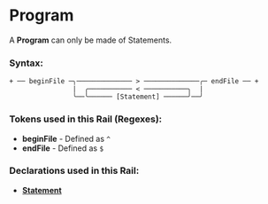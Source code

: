 
# Program

A **Program** can only be made of Statements.

### Syntax:

    + ── beginFile ─╮────────────── > ──────────────╭─ endFile ── +
                    |  ╭─────────── < ───────────╮  |
                    ╰──╰────── [Statement] ──────╯──╯

### Tokens used in this Rail (Regexes):

- **beginFile** - Defined as `^`
- **endFile** - Defined as `$`

### Declarations used in this Rail:

- [**Statement**](Statement.md)
